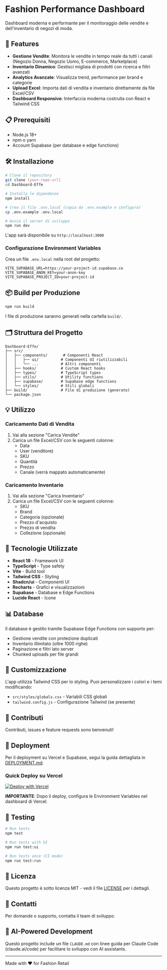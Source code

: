 # Fashion Performance Dashboard

Dashboard moderna e performante per il monitoraggio delle vendite e dell'inventario di negozi di moda.

## 🚀 Features

- **Gestione Vendite**: Monitora le vendite in tempo reale da tutti i canali (Negozio Donna, Negozio Uomo, E-commerce, Marketplace)
- **Inventario Dinamico**: Gestisci migliaia di prodotti con ricerca e filtri avanzati
- **Analytics Avanzate**: Visualizza trend, performance per brand e categorie
- **Upload Excel**: Importa dati di vendita e inventario direttamente da file Excel/CSV
- **Dashboard Responsive**: Interfaccia moderna costruita con React e Tailwind CSS

## 📋 Prerequisiti

- Node.js 18+ 
- npm o yarn
- Account Supabase (per database e edge functions)

## 🛠️ Installazione

```bash
# Clone il repository
git clone [your-repo-url]
cd Dashboard-Effe

# Installa le dipendenze
npm install

# Crea il file .env.local (copia da .env.example e configura)
cp .env.example .env.local

# Avvia il server di sviluppo
npm run dev
```

L'app sarà disponibile su `http://localhost:3000`

### Configurazione Environment Variables

Crea un file `.env.local` nella root del progetto:

```env
VITE_SUPABASE_URL=https://your-project-id.supabase.co
VITE_SUPABASE_ANON_KEY=your-anon-key
VITE_SUPABASE_PROJECT_ID=your-project-id
```

## 📦 Build per Produzione

```bash
npm run build
```

I file di produzione saranno generati nella cartella `build/`.

## 🗂️ Struttura del Progetto

```
Dashboard-Effe/
├── src/
│   ├── components/       # Componenti React
│   │   ├── ui/          # Componenti UI riutilizzabili
│   │   └── ...          # Altri componenti
│   ├── hooks/           # Custom React hooks
│   ├── types/           # TypeScript types
│   ├── utils/           # Utility functions
│   ├── supabase/        # Supabase edge functions
│   └── styles/          # Stili globali
├── build/               # File di produzione (generato)
└── package.json
```

## 💡 Utilizzo

### Caricamento Dati di Vendita

1. Vai alla sezione "Carica Vendite"
2. Carica un file Excel/CSV con le seguenti colonne:
   - Data
   - User (venditore)
   - SKU
   - Quantità
   - Prezzo
   - Canale (verrà mappato automaticamente)

### Caricamento Inventario

1. Vai alla sezione "Carica Inventario"
2. Carica un file Excel/CSV con le seguenti colonne:
   - SKU
   - Brand
   - Categoria (opzionale)
   - Prezzo d'acquisto
   - Prezzo di vendita
   - Collezione (opzionale)

## 🔧 Tecnologie Utilizzate

- **React 18** - Framework UI
- **TypeScript** - Type safety
- **Vite** - Build tool
- **Tailwind CSS** - Styling
- **Shadcn/ui** - Componenti UI
- **Recharts** - Grafici e visualizzazioni
- **Supabase** - Database e Edge Functions
- **Lucide React** - Icone

## 📊 Database

Il database è gestito tramite Supabase Edge Functions con supporto per:
- Gestione vendite con protezione duplicati
- Inventario illimitato (oltre 1000 righe)
- Paginazione e filtri lato server
- Chunked uploads per file grandi

## 🎨 Customizzazione

L'app utilizza Tailwind CSS per lo styling. Puoi personalizzare i colori e i temi modificando:
- `src/styles/globals.css` - Variabili CSS globali
- `tailwind.config.js` - Configurazione Tailwind (se presente)

## 🤝 Contributi

Contributi, issues e feature requests sono benvenuti!

## 🚀 Deployment

Per il deployment su Vercel e Supabase, segui la guida dettagliata in [DEPLOYMENT.md](DEPLOYMENT.md).

### Quick Deploy su Vercel

[![Deploy with Vercel](https://vercel.com/button)](https://vercel.com/new/clone?repository-url=https://github.com/your-username/Dashboard-Effe)

**IMPORTANTE**: Dopo il deploy, configura le Environment Variables nel dashboard di Vercel.

## 🧪 Testing

```bash
# Run tests
npm test

# Run tests with UI
npm run test:ui

# Run tests once (CI mode)
npm run test:run
```

## 📝 Licenza

Questo progetto è sotto licenza MIT - vedi il file [LICENSE](LICENSE) per i dettagli.

## 📧 Contatti

Per domande o supporto, contatta il team di sviluppo.

## 🤖 AI-Powered Development

Questo progetto include un file `CLAUDE.md` con linee guida per Claude Code (claude.ai/code) per facilitare lo sviluppo con AI assistants.

---

Made with ❤️ for Fashion Retail
